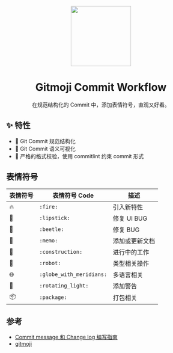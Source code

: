 <p align="center">
  <a href="https://ant.design">
    <img width="160" src="https://cdn.jsdelivr.net/gh/wangxingkang/pictures@latest/imgs/20211126232049.svg">
  </a>
</p>

<h1 align="center">Gitmoji Commit Workflow</h1>

<div align="center">
在规范结构化的 Commit 中，添加表情符号，直观又好看。
</div>

## ✨ 特性

- 📏 Git Commit 规范结构化
- 👀 Git Commit 语义可视化
- 🔬 严格的格式校验，使用 commitlint 约束 commit 形式

## 表情符号

| 表情符号 | 表情符号 Code            | 描述           |
| -------- | ------------------------ | -------------- |
| 🔥       | `:fire:`                 | 引入新特性     |
| 💄       | `:lipstick:`             | 修复 UI BUG    |
| 🐛       | `:beetle:`               | 修复 BUG       |
| 📝       | `:memo:`                 | 添加或更新文档 |
| 🚧       | `:construction:`         | 进行中的工作   |
| 🤖       | `:robot:`                | 类型相关操作   |
| 🌐       | `:globe_with_meridians:` | 多语言相关     |
| 🚨       | `:rotating_light:`       | 添加警告       |
| 📦       | `:package:`              | 打包相关       |

## 参考

- [Commit message 和 Change log 编写指南](http://www.ruanyifeng.com/blog/2016/01/commit_message_change_log.html)
- [gitmoji](https://gitmoji.dev/)
